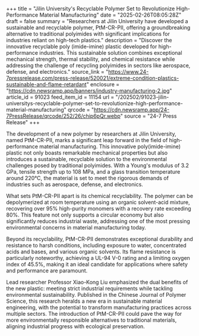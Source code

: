 +++
title = "Jilin University's Recyclable Polymer Set to Revolutionize High-Performance Material Manufacturing"
date = "2025-02-26T08:05:28Z"
draft = false
summary = "Researchers at Jilin University have developed a sustainable and recyclable polymer, PtM-CR-PII, offering a groundbreaking alternative to traditional polyimides with significant implications for industries reliant on high-tech plastics."
description = "Discover the innovative recyclable poly (imide-imine) plastic developed for high-performance industries. This sustainable solution combines exceptional mechanical strength, thermal stability, and chemical resistance while addressing the challenge of recycling polyimides in sectors like aerospace, defense, and electronics."
source_link = "https://www.24-7pressrelease.com/press-release/520021/extreme-condition-plastics-sustainable-and-flame-retardant"
enclosure = "https://cdn.newsramp.app/banners/industry-manufacturing-2.jpg"
article_id = 91023
feed_item_id = 11154
url = "/202502/91023-jilin-universitys-recyclable-polymer-set-to-revolutionize-high-performance-material-manufacturing"
qrcode = "https://cdn.newsramp.app/24-7PressRelease/qrcode/252/26/chip6pQr.webp"
source = "24-7 Press Release"
+++

<p>The development of a new polymer by researchers at Jilin University, named PtM-CR-PII, marks a significant leap forward in the field of high-performance material manufacturing. This innovative poly(imide-imine) plastic not only boasts remarkable mechanical properties but also introduces a sustainable, recyclable solution to the environmental challenges posed by traditional polyimides. With a Young's modulus of 3.2 GPa, tensile strength up to 108 MPa, and a glass transition temperature around 220°C, the material is set to meet the rigorous demands of industries such as aerospace, defense, and electronics.</p><p>What sets PtM-CR-PII apart is its chemical recyclability. The polymer can be depolymerized at room temperature using an organic solvent-acid mixture, recovering over 95% high-purity monomers with a recovery rate exceeding 80%. This feature not only supports a circular economy but also significantly reduces industrial waste, addressing one of the most pressing environmental concerns in material manufacturing today.</p><p>Beyond its recyclability, PtM-CR-PII demonstrates exceptional durability and resistance to harsh conditions, including exposure to water, concentrated acids and bases, and various organic solvents. Its flame resistance is particularly noteworthy, achieving a UL-94 V-0 rating and a limiting oxygen index of 45.5%, making it an ideal candidate for applications where safety and performance are paramount.</p><p>Lead researcher Professor Xiao-Kong Liu emphasized the dual benefits of the new plastic: meeting strict industrial requirements while tackling environmental sustainability. Published in the Chinese Journal of Polymer Science, this research heralds a new era in sustainable material engineering, with the potential to transform manufacturing practices across multiple sectors. The introduction of PtM-CR-PII could pave the way for more environmentally responsible alternatives to traditional materials, aligning industrial progress with ecological preservation.</p>